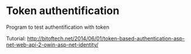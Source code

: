 # Token authentification

Program to test authentification with token

Tutorial: http://bitoftech.net/2014/06/01/token-based-authentication-asp-net-web-api-2-owin-asp-net-identity/